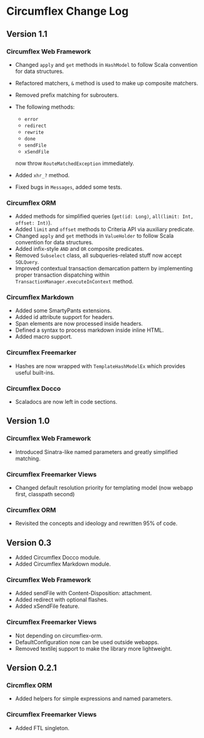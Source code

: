 # Circumflex Change Log

## Version 1.1

### Circumflex Web Framework

* Changed `apply` and `get` methods in `HashModel` to follow Scala convention
  for data structures.
* Refactored matchers, `&` method is used to make up composite matchers.
* Removed prefix matching for subrouters.
* The following methods:

  * `error`
  * `redirect`
  * `rewrite`
  * `done`
  * `sendFile`
  * `xSendFile`

  now throw `RouteMatchedException` immediately.
* Added `xhr_?` method.
* Fixed bugs in `Messages`, added some tests.

### Circumflex ORM

* Added methods for simplified queries (`get(id: Long)`, `all(limit: Int, offset: Int)`).
* Added `limit` and `offset` methods to Criteria API via auxiliary predicate.
* Changed `apply` and `get` methods in `ValueHolder` to follow Scala convention
  for data structures.
* Added infix-style `AND` and `OR` composite predicates.
* Removed `Subselect` class, all subqueries-related stuff now accept `SQLQuery`.
* Improved contextual transaction demarcation pattern by implementing proper transaction
dispatching within `TransactionManager.executeInContext` method.

### Circumflex Markdown

* Added some SmartyPants extensions.
* Added id attribute support for headers.
* Span elements are now processed inside headers.
* Defined a syntax to process markdown inside inline HTML.
* Added macro support.

### Circumflex Freemarker

* Hashes are now wrapped with `TemplateHashModelEx` which provides useful built-ins.

### Circumflex Docco

* Scaladocs are now left in code sections.

## Version 1.0

### Circumflex Web Framework

* Introduced Sinatra-like named parameters and greatly simplified matching.

### Circumflex Freemarker Views

* Changed default resolution priority for templating model (now webapp first, classpath second)

### Circumflex ORM

* Revisited the concepts and ideology and rewritten 95% of code.

## Version 0.3

* Added Circumflex Docco module.
* Added Circumflex Markdown module.

### Circumflex Web Framework

* Added sendFile with Content-Disposition: attachment.
* Added redirect with optional flashes.
* Added xSendFile feature.

### Circumflex Freemarker Views

* Not depending on circumflex-orm.
* DefaultConfiguration now can be used outside webapps.
* Removed textilej support to make the library more lightweight.

## Version 0.2.1

### Circmflex ORM

* Added helpers for simple expressions and named parameters.

### Circumflex Freemarker Views

* Added FTL singleton.
